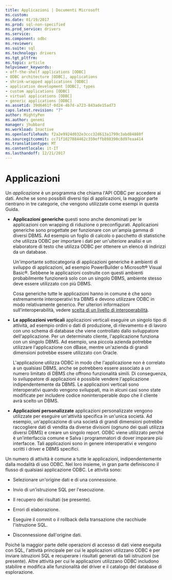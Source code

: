 ```yaml
---
title: Applicazioni | Documenti Microsoft
ms.custom: 
ms.date: 01/19/2017
ms.prod: sql-non-specified
ms.prod_service: drivers
ms.service: 
ms.component: odbc
ms.reviewer: 
ms.suite: sql
ms.technology: drivers
ms.tgt_pltfrm: 
ms.topic: article
helpviewer_keywords:
- off-the-shelf applications [ODBC]
- ODBC architecture [ODBC], applications
- shrink-wrapped applications [ODBC]
- application development [ODBC], types
- custom applications [ODBC]
- virtual applications [ODBC]
- generic applications [ODBC]
ms.assetid: 39d6461f-0d24-4b7d-a723-843ade15ad73
caps.latest.revision: "7"
author: MightyPen
ms.author: genemi
manager: jhubbard
ms.workload: Inactive
ms.openlocfilehash: f2a2e9924d032e3ccc32d613a1799c3abd84880f
ms.sourcegitcommit: cc71f1027884462c359effb898390c8d97eaa414
ms.translationtype: MT
ms.contentlocale: it-IT
ms.lasthandoff: 12/21/2017
---
```

# <a name="applications"></a>Applicazioni
Un *applicazione* è un programma che chiama l'API ODBC per accedere ai dati. Anche se sono possibili diversi tipi di applicazioni, la maggior parte rientrano in tre categorie, che vengono utilizzate come esempi in questa Guida.  
  
-   **Applicazioni generiche** questi sono anche denominati per le applicazioni con wrapping di riduzione o preconfigurati. Applicazioni generiche sono progettate per funzionare con un'ampia gamma di diversi DBMS. Ad esempio un foglio di calcolo o pacchetto di statistiche che utilizza ODBC per importare i dati per un'ulteriore analisi e un elaboratore di testo che utilizza ODBC per ottenere un elenco di indirizzi da un database.  
  
     Un'importante sottocategoria di applicazioni generiche è ambienti di sviluppo di applicazioni, ad esempio PowerBuilder o Microsoft® Visual Basic®. Sebbene le applicazioni costruite con questi ambienti probabilmente funzionerà solo con un singolo DBMS, ambiente stesso deve essere utilizzato con più DBMS.  
  
     Cosa generiche tutte le applicazioni hanno in comune è che sono estremamente interoperativi tra DBMS e devono utilizzare ODBC in modo relativamente generico. Per ulteriori informazioni sull'interoperabilità, vedere [scelta di un livello di interoperabilità](../../odbc/reference/develop-app/choosing-a-level-of-interoperability.md).  
  
-   **Le applicazioni verticali** applicazioni verticali eseguire un singolo tipo di attività, ad esempio ordini o dati di produzione, di rilevamento e di lavoro con uno schema di database che viene controllato dallo sviluppatore dell'applicazione. Per un determinato cliente, l'applicazione funziona con un singolo DBMS. Ad esempio, una piccola azienda potrebbe utilizzare l'applicazione con dBase, mentre un'azienda di grandi dimensioni potrebbe essere utilizzato con Oracle.  
  
     L'applicazione utilizza ODBC in modo che l'applicazione non è correlato a un qualsiasi DBMS, anche se potrebbero essere associato a un numero limitato di DBMS che offrono funzionalità simili. Di conseguenza, lo sviluppatore di applicazioni è possibile vendere l'applicazione indipendentemente da DBMS. Le applicazioni verticali sono interoperativi quando vengono sviluppati, ma in alcuni casi sono state modificate per includere codice noninteroperable dopo che il cliente avrà scelto un DBMS.  
  
-   **Applicazioni personalizzate** applicazioni personalizzate vengono utilizzate per eseguire un'attività specifica in un'unica società. Ad esempio, un'applicazione di una società di grandi dimensioni potrebbe raccogliere dati di vendita da diverse divisioni (ognuno dei quali utilizza diversi DBMS) e creare un singolo report. ODBC viene utilizzato perché è un'interfaccia comune e Salva i programmatori di dover imparare più interfacce. Tali applicazioni sono in genere interoperativi e vengono scritti i driver e DBMS specifici.  
  
 Un numero di attività è comune a tutte le applicazioni, indipendentemente dalla modalità di uso ODBC. Nel loro insieme, in gran parte definiscono il flusso di qualsiasi applicazione ODBC. Le attività sono:  
  
-   Selezionare un'origine dati e di una connessione.  
  
-   Invio di un'istruzione SQL per l'esecuzione.  
  
-   Il recupero dei risultati (se presente).  
  
-   Errori di elaborazione.  
  
-   Eseguire il commit o il rollback della transazione che racchiude l'istruzione SQL.  
  
-   Disconnessione dall'origine dati.  
  
 Poiché la maggior parte delle operazioni di accesso di dati viene eseguita con SQL, l'attività principale per cui le applicazioni utilizzano ODBC è per inviare istruzioni SQL e recuperare i risultati generati da tali istruzioni (se presente). Altre attività per cui le applicazioni utilizzano ODBC includono stabilire e modifica alle funzionalità del driver e il catalogo del database di esplorazione.
